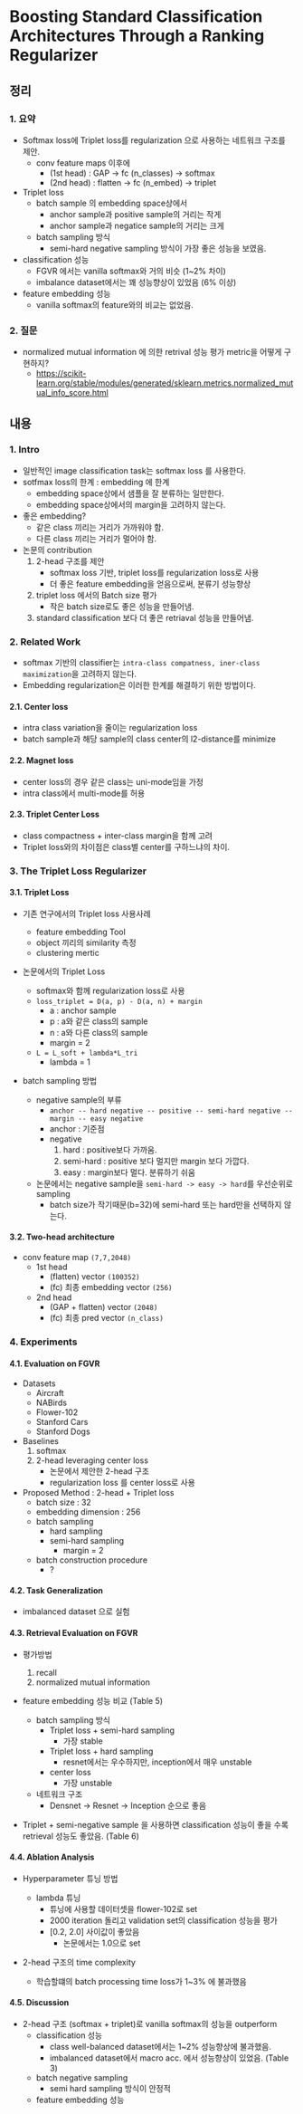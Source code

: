 # Boosting Standard Classification Architectures Through a Ranking Regularizer

## 정리

### 1. 요약

* Softmax loss에 Triplet loss를 regularization 으로 사용하는 네트워크 구조를 제안.
    * conv feature maps 이후에
        * (1st head) : GAP -> fc (n_classes) -> softmax
        * (2nd head) : flatten -> fc (n_embed) -> triplet
* Triplet loss
    * batch sample 의 embedding space상에서
        * anchor sample과 positive sample의 거리는 작게
        * anchor sample과 negatice sample의 거리는 크게
    * batch sampling 방식
        * semi-hard negative sampling 방식이 가장 좋은 성능을 보였음.
* classification 성능
    * FGVR 에서는 vanilla softmax와 거의 비슷 (1~2% 차이)
    * imbalance dataset에서는 꽤 성능향상이 있었음 (6% 이상)
* feature embedding 성능
    * vanilla softmax의 feature와의 비교는 없었음.


### 2. 질문

* normalized mutual information 에 의한 retrival 성능 평가 metric을 어떻게 구현하지?
    * https://scikit-learn.org/stable/modules/generated/sklearn.metrics.normalized_mutual_info_score.html


## 내용

### 1. Intro

* 일반적인 image classification task는 softmax loss 를 사용한다.
* sotfmax loss의 한계 : embedding 에 한계
    * embedding space상에서 샘플을 잘 분류하는 일만한다.
    * embedding space상에서의 margin을 고려하지 않는다.
* 좋은 embedding?
    * 같은 class 끼리는 거리가 가까워야 함.
    * 다른 class 끼리는 거리가 멀어야 함.
* 논문의 contribution
    1) 2-head 구조를 제안
        * softmax loss 기반, triplet loss를 regularization loss로 사용
        * 더 좋은 feature embedding을 얻음으로써, 분류기 성능향상
    2) triplet loss 에서의 Batch size 평가
        * 작은 batch size로도 좋은 성능을 만들어냄.
    3) standard classification 보다 더 좋은 retriaval 성능을 만들어냄.

### 2. Related Work

* softmax 기반의 classifier는 ```intra-class compatness, iner-class maximization```을 고려하지 않는다.
* Embedding regularization은 이러한 한계를 해결하기 위한 방법이다.

#### 2.1. Center loss

* intra class variation을 줄이는 regularization loss
* batch sample과 해당 sample의 class center의 l2-distance를 minimize

#### 2.2. Magnet loss

* center loss의 경우 같은 class는 uni-mode임을 가정
* intra class에서 multi-mode를 허용

#### 2.3. Triplet Center Loss

* class compactness + inter-class margin을 함께 고려
* Triplet loss와의 차이점은 class별 center를 구하느냐의 차이.

### 3. The Triplet Loss Regularizer

#### 3.1. Triplet Loss

* 기존 연구에서의 Triplet loss 사용사례
    * feature embedding Tool
    * object 끼리의 similarity 측정
    * clustering mertic
* 논문에서의 Triplet Loss
    * softmax와 함께 regularization loss로 사용
    * ```loss_triplet = D(a, p) - D(a, n) + margin```
        * a : anchor sample
        * p : a와 같은 class의 sample
        * n : a와 다른 class의 sample
        * margin = 2
    * ```L = L_soft + lambda*L_tri ```
        * lambda = 1

* batch sampling 방법
    * negative sample의 부류
        * ```anchor -- hard negative -- positive -- semi-hard negative -- margin -- easy negative```
        * anchor : 기준점
        * negative
            1) hard : positive보다 가까움.
            2) semi-hard : positive 보다 멀지만 margin 보다 가깝다.
            3) easy : margin보다 멀다. 분류하기 쉬움
    * 논문에서는 negative sample을 ```semi-hard -> easy -> hard```를 우선순위로 sampling
        * batch size가 작기때문(b=32)에 semi-hard 또는 hard만을 선택하지 않는다.

#### 3.2. Two-head architecture

* conv feature map ```(7,7,2048)```
    * 1st head
        * (flatten) vector ```(100352)```
        * (fc) 최종 embedding vector ```(256)```
    * 2nd head
        * (GAP + flatten) vector ```(2048)```
        * (fc) 최종 pred vector ```(n_class)```

### 4. Experiments

#### 4.1. Evaluation on FGVR

* Datasets
    * Aircraft
    * NABirds
    * Flower-102
    * Stanford Cars 
    * Stanford Dogs
* Baselines
    1) softmax
    2) 2-head leveraging center loss
        * 논문에서 제안한 2-head 구조
        * regularization loss 를 center loss로 사용
* Proposed Method : 2-head + Triplet loss
    * batch size : 32
    * embedding dimension : 256
    * batch sampling
        * hard sampling
        * semi-hard sampling
            * margin = 2
    * batch construction procedure
        * ?

#### 4.2. Task Generalization

* imbalanced dataset 으로 실험

#### 4.3. Retrieval Evaluation on FGVR

* 평가방법
    1) recall
    2) normalized mutual information

* feature embedding 성능 비교 (Table 5)
    * batch sampling 방식
        * Triplet loss + semi-hard sampling
            * 가장 stable
        * Triplet loss + hard sampling
            * resnet에서는 우수하지만, inception에서 매우 unstable
        * center loss
            * 가장 unstable
    * 네트워크 구조
        * Densnet -> Resnet -> Inception 순으로 좋음

* Triplet + semi-negative sample 을 사용하면 classification 성능이 좋을 수록 retrieval 성능도 좋았음. (Table 6)

#### 4.4.  Ablation Analysis

* Hyperparameter 튜닝 방법
    * lambda 튜닝
        * 튜닝에 사용할 데이터셋을 flower-102로 set
        * 2000 iteration 돌리고 validation set의  classification 성능을 평가
        * [0.2, 2.0] 사이값이 좋았음
            * 논문에서는 1.0으로 set

* 2-head 구조의 time complexity
    * 학습할떄의 batch processing time loss가 1~3% 에 불과했음

#### 4.5. Discussion

* 2-head 구조 (softmax + triplet)로 vanilla softmax의 성능을 outperform
    * classification 성능
        * class well-balanced dataset에서는 1~2% 성능향상에 불과했음.
        * imbalanced dataset에서 macro acc. 에서 성능향상이 있었음. (Table 3)
    * batch negative sampling
        * semi hard sampling 방식이 안정적
    * feature embedding 성능


